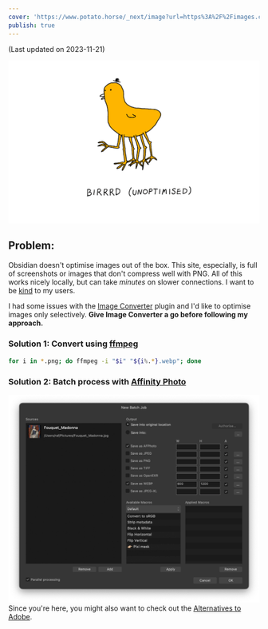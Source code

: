 ```yaml
---
cover: 'https://www.potato.horse/_next/image?url=https%3A%2F%2Fimages.ctfassets.net%2Fhyylafu4fjks%2F46swMR3NKFRzJKXZrOcxua%2F359554dc951d74ea113a3499862a80e1%2Fbirrrd.png&w=3840&q=75'
publish: true
---
```

(Last updated on 2023-11-21)

![237](birrrd-unoptimised.webp)

## Problem:

Obsidian doesn't optimise images out of the box. This site, especially, is full of screenshots or images that don't compress well with PNG. All of this works nicely locally, but can take *minutes* on slower connections. I want to be [kind](<../Be kind, be curious>) to my users.

I had some issues with the [Image Converter](obsidian://show-plugin?id=image-converter) plugin and I'd like to optimise images only selectively. **Give Image Converter a go before following my approach.**

### Solution 1: Convert using [ffmpeg](https://ffmpeg.org/download.html)

```bash
for i in *.png; do ffmpeg -i "$i" "${i%.*}.webp"; done
```

### Solution 2:  Batch process with [Affinity Photo](https://affinity.serif.com/en-gb/)

![993](affinity-batch-processing.webp)Since you're here, you might also want to check out the [Alternatives to Adobe](<../Alternatives to Adobe>).
